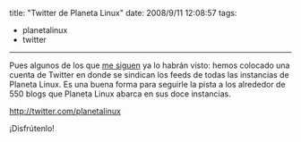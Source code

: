 title: "Twitter de Planeta Linux"
date: 2008/9/11 12:08:57
tags:
- planetalinux
- twitter
---
Pues algunos de los que <a href="http://twitter.com/mrdamog">me siguen</a> ya lo habrán visto: hemos colocado una cuenta de Twitter en donde se sindican los feeds de todas las instancias de Planeta Linux. Es una buena forma para seguirle la pista a los alrededor de 550 blogs que Planeta Linux abarca en sus doce instancias.

<a href="http://twitter.com/planetalinux">http://twitter.com/planetalinux</a>

¡Disfrútenlo!